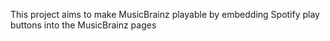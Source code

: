 This project aims to make MusicBrainz playable by embedding Spotify play buttons 
into the MusicBrainz pages
